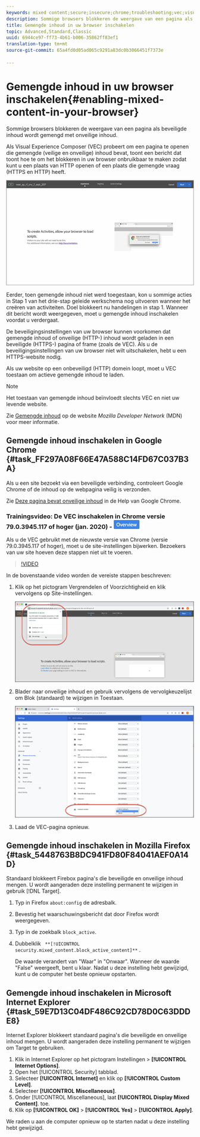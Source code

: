 ```yaml
---
keywords: mixed content;secure;insecure;chrome;troubleshooting;vec;visual experience composer;unsecure
description: Sommige browsers blokkeren de weergave van een pagina als beveiligde inhoud wordt gemengd met onveilige inhoud.
title: Gemengde inhoud in uw browser inschakelen
topic: Advanced,Standard,Classic
uuid: 6944ce97-ff73-4b61-b006-35862ff83ef1
translation-type: tm+mt
source-git-commit: 65a4fd0d05ad065c9291a83dc0b3066451f7373e

---
```



# Gemengde inhoud in uw browser inschakelen{#enabling-mixed-content-in-your-browser}

Sommige browsers blokkeren de weergave van een pagina als beveiligde inhoud wordt gemengd met onveilige inhoud.

Als Visual Experience Composer (VEC) probeert om een pagina te openen die gemengde (veilige en onveilige) inhoud bevat, toont een bericht dat toont hoe te om het blokkeren in uw browser onbruikbaar te maken zodat kunt u een plaats van HTTP openen of een plaats die gemengde vraag (HTTPS en HTTP) heeft.

![](assets/mixed_content_warning.gif)

Eerder, toen gemengde inhoud niet werd toegestaan, kon u sommige acties in Stap 1 van het drie-stap geleide werkschema nog uitvoeren wanneer het creëren van activiteiten. Doel blokkeert nu handelingen in stap 1. Wanneer dit bericht wordt weergegeven, moet u gemengde inhoud inschakelen voordat u verdergaat.

De beveiligingsinstellingen van uw browser kunnen voorkomen dat gemengde inhoud of onveilige (HTTP-) inhoud wordt geladen in een beveiligde (HTTPS-) pagina of frame (zoals de VEC). Als u de beveiligingsinstellingen van uw browser niet wilt uitschakelen, hebt u een HTTPS-website nodig.

Als uw website op een onbeveiligd (HTTP) domein loopt, moet u VEC toestaan om actieve gemengde inhoud te laden.

>[!NOTE]
>
>Het toestaan van gemengde inhoud beïnvloedt slechts VEC en niet uw levende website.

Zie [Gemengde inhoud](https://developer.mozilla.org/en-US/docs/Web/Security/Mixed_content) op de website *Mozilla Developer Network* (MDN) voor meer informatie.

## Gemengde inhoud inschakelen in Google Chrome {#task_FF297A08F66E47A588C14FD67C037B3A}

Als u een site bezoekt via een beveiligde verbinding, controleert Google Chrome of de inhoud op de webpagina veilig is verzonden.

Zie [Deze pagina bevat onveilige inhoud](https://support.google.com/chrome/answer/1342714?hl=en) in de Help van Google Chrome.

### Trainingsvideo: De VEC inschakelen in Chrome versie 79.0.3945.117 of hoger (jan. 2020) - ![overzichtsbadge](/help/assets/overview.png)

Als u de VEC gebruikt met de nieuwste versie van Chrome (versie 79.0.3945.117 of hoger), moet u de site-instellingen bijwerken. Bezoekers van uw site hoeven deze stappen niet uit te voeren.

>[!VIDEO](https://www.youtube.com/watch?v=6zGCi5Y8eVo)

In de bovenstaande video worden de vereiste stappen beschreven:

1. Klik op het pictogram Vergrendelen of Voorzichtigheid en klik vervolgens op Site-instellingen.

   ![Site-instellingen](/help/c-experiences/c-visual-experience-composer/r-troubleshoot-composer/assets/site-settings.png)

1. Blader naar onveilige inhoud en gebruik vervolgens de vervolgkeuzelijst om Blok (standaard) te wijzigen in Toestaan.

   ![Onveilige inhoud](/help/c-experiences/c-visual-experience-composer/r-troubleshoot-composer/assets/insecure-content.png)

1. Laad de VEC-pagina opnieuw.

## Gemengde inhoud inschakelen in Mozilla Firefox {#task_5448763B8DC941FD80F84041AEF0A14D}

Standaard blokkeert Firebox pagina&#39;s die beveiligde en onveilige inhoud mengen. U wordt aangeraden deze instelling permanent te wijzigen in gebruik [!DNL Target].

1. Typ in Firefox `about:config` de adresbalk.
1. Bevestig het waarschuwingsbericht dat door Firefox wordt weergegeven.
1. Typ in de zoekbalk `block_active`.
1. Dubbelklik ` **[!UICONTROL security.mixed_content.block_active_content]**` .

   De waarde verandert van &quot;Waar&quot; in &quot;Onwaar&quot;. Wanneer de waarde &quot;False&quot; weergeeft, bent u klaar.  Nadat u deze instelling hebt gewijzigd, kunt u de computer het beste opnieuw opstarten.

## Gemengde inhoud inschakelen in Microsoft Internet Explorer {#task_59E7D13C04DF486C92CD78D0C63DDDE8}

Internet Explorer blokkeert standaard pagina&#39;s die beveiligde en onveilige inhoud mengen. U wordt aangeraden deze instelling permanent te wijzigen om Target te gebruiken.

1. Klik in Internet Explorer op het pictogram Instellingen > **[!UICONTROL Internet Options]**.
1. Open het [!UICONTROL Security] tabblad.
1. Selecteer **[!UICONTROL Internet]** en klik op **[!UICONTROL Custom Level]**.
1. Selecteer **[!UICONTROL Miscellaneous]**.
1. Onder [!UICONTROL Miscellaneous], laat **[!UICONTROL Display Mixed Content]**. toe.
1. Klik op **[!UICONTROL OK]** > **[!UICONTROL Yes]** > **[!UICONTROL Apply]**.

We raden u aan de computer opnieuw op te starten nadat u deze instelling hebt gewijzigd.

